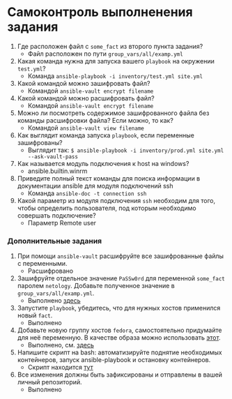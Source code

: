# Самоконтроль выполненения задания

1. Где расположен файл с `some_fact` из второго пункта задания?
    *   Файл расположен по пути `group_vars/all/examp.yml`
2. Какая команда нужна для запуска вашего `playbook` на окружении `test.yml`?
    * Команда `ansible-playbook -i inventory/test.yml site.yml`
3. Какой командой можно зашифровать файл?
    * Командой `ansible-vault encrypt filename`
4. Какой командой можно расшифровать файл?
    * Командой `ansible-vault encrypt filename`
5. Можно ли посмотреть содержимое зашифрованного файла без команды расшифровки файла? Если можно, то как?
    * Командой `ansible-vault view filename`
6. Как выглядит команда запуска `playbook`, если переменные зашифрованы?
    * Выглядит так: `$ ansible-playbook -i inventory/prod.yml site.yml --ask-vault-pass`
7. Как называется модуль подключения к host на windows?
    *   ansible.builtin.winrm
8. Приведите полный текст команды для поиска информации в документации ansible для модуля подключений ssh
    * Команда `ansible-doc -t connection ssh`
9. Какой параметр из модуля подключения `ssh` необходим для того, чтобы определить пользователя, под которым необходимо совершать подключение?
    * Параметр Remote user

### Дополнительные задания

1. При помощи `ansible-vault` расшифруйте все зашифрованные файлы с переменными.
    * Расшифровано
2. Зашифруйте отдельное значение `PaSSw0rd` для переменной `some_fact` паролем `netology`. Добавьте полученное значение в `group_vars/all/examp.yml`.
    * Выполнено [здесь](group_vars/all/examp.yml)
3. Запустите `playbook`, убедитесь, что для нужных хостов применился новый `fact`.
    * Выполнено
4. Добавьте новую группу хостов `fedora`, самостоятельно придумайте для неё переменную. В качестве образа можно использовать [этот](https://hub.docker.com/r/pycontribs/fedora).
    * Выполнено, см. [здесь](inventory/prod.yml)
5. Напишите скрипт на bash: автоматизируйте поднятие необходимых контейнеров, запуск ansible-playbook и остановку контейнеров.
    * Скрипт находится [тут](launch.sh)
6. Все изменения должны быть зафиксированы и отправлены в вашей личный репозиторий.
    * Выполнено
